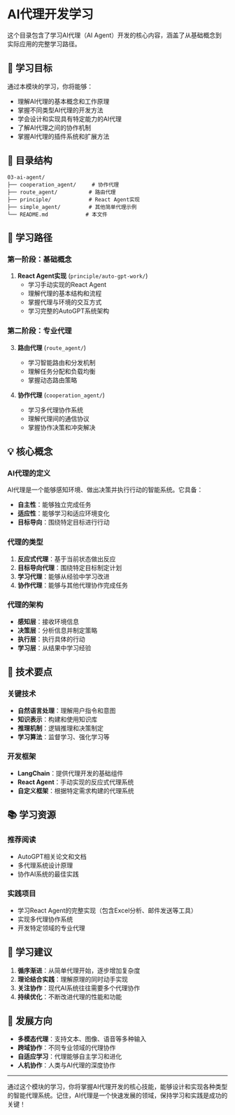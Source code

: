 # AI代理开发学习

这个目录包含了学习AI代理（AI Agent）开发的核心内容，涵盖了从基础概念到实际应用的完整学习路径。

## 🎯 学习目标

通过本模块的学习，你将能够：
- 理解AI代理的基本概念和工作原理
- 掌握不同类型AI代理的开发方法
- 学会设计和实现具有特定能力的AI代理
- 了解AI代理之间的协作机制
- 掌握AI代理的插件系统和扩展方法

## 📁 目录结构

```
03-ai-agent/
├── cooperation_agent/     # 协作代理
├── route_agent/          # 路由代理
├── principle/            # React Agent实现
├── simple_agent/         # 其他简单代理示例
└── README.md            # 本文件
```

## 🚀 学习路径

### 第一阶段：基础概念
1. **React Agent实现** (`principle/auto-gpt-work/`)
   - 学习手动实现的React Agent
   - 理解代理的基本结构和流程
   - 掌握代理与环境的交互方式
   - 学习完整的AutoGPT系统架构

### 第二阶段：专业代理
3. **路由代理** (`route_agent/`)
   - 学习智能路由和分发机制
   - 理解任务分配和负载均衡
   - 掌握动态路由策略

4. **协作代理** (`cooperation_agent/`)
   - 学习多代理协作系统
   - 理解代理间的通信协议
   - 掌握协作决策和冲突解决


## 💡 核心概念

### AI代理的定义
AI代理是一个能够感知环境、做出决策并执行行动的智能系统。它具备：
- **自主性**：能够独立完成任务
- **适应性**：能够学习和适应环境变化
- **目标导向**：围绕特定目标进行行动

### 代理的类型
1. **反应式代理**：基于当前状态做出反应
2. **目标导向代理**：围绕特定目标制定计划
3. **学习代理**：能够从经验中学习改进
4. **协作代理**：能够与其他代理协作完成任务

### 代理的架构
- **感知层**：接收环境信息
- **决策层**：分析信息并制定策略
- **执行层**：执行具体的行动
- **学习层**：从结果中学习经验

## 🔧 技术要点

### 关键技术
- **自然语言处理**：理解用户指令和意图
- **知识表示**：构建和使用知识库
- **推理机制**：逻辑推理和决策制定
- **学习算法**：监督学习、强化学习等

### 开发框架
- **LangChain**：提供代理开发的基础组件
- **React Agent**：手动实现的反应式代理系统
- **自定义框架**：根据特定需求构建的代理系统

## 📚 学习资源

### 推荐阅读
- AutoGPT相关论文和文档
- 多代理系统设计原理
- 协作AI系统的最佳实践

### 实践项目
- 学习React Agent的完整实现（包含Excel分析、邮件发送等工具）
- 实现多代理协作系统
- 开发特定领域的专业代理

## 🎯 学习建议

1. **循序渐进**：从简单代理开始，逐步增加复杂度
2. **理论结合实践**：理解原理的同时动手实现
3. **关注协作**：现代AI系统往往需要多个代理协作
4. **持续优化**：不断改进代理的性能和功能

## 🔮 发展方向

- **多模态代理**：支持文本、图像、语音等多种输入
- **跨域协作**：不同专业领域的代理协作
- **自适应学习**：代理能够自主学习和进化
- **人机协作**：人类与AI代理的深度协作

---

通过这个模块的学习，你将掌握AI代理开发的核心技能，能够设计和实现各种类型的智能代理系统。记住，AI代理是一个快速发展的领域，保持学习和实践是成功的关键！
